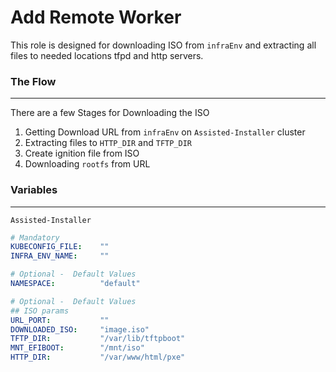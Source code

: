 
# Add Remote Worker
This role is designed for downloading ISO from `infraEnv` and extracting all files to 
needed locations tfpd and http servers.


### The Flow
---
There are a few Stages for Downloading the ISO

1. Getting Download URL from `infraEnv` on `Assisted-Installer` cluster
2. Extracting files to `HTTP_DIR` and `TFTP_DIR`
3. Create ignition file from ISO
4. Downloading `rootfs` from URL


### **Variables**
---

`Assisted-Installer` 
```yaml
# Mandatory
KUBECONFIG_FILE:    ""
INFRA_ENV_NAME:     ""

# Optional -  Default Values
NAMESPACE:          "default"

# Optional -  Default Values
## ISO params
URL_PORT:           ""
DOWNLOADED_ISO:     "image.iso"
TFTP_DIR:           "/var/lib/tftpboot"
MNT_EFIBOOT:        "/mnt/iso"
HTTP_DIR:           "/var/www/html/pxe"




